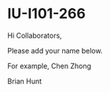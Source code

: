 # IU-I101-266

Hi Collaborators,

Please add your name below. 

For example, Chen Zhong

Brian Hunt

